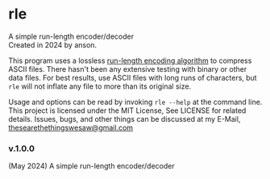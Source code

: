 # rle

A simple run-length encoder/decoder  
Created in 2024 by anson.

This program uses a lossless [run-length encoding algorithm](https://en.wikipedia.org/wiki/Run-length_encoding)
to compress ASCII files. There hasn't been any
extensive testing with binary or other data files.
For best results, use ASCII files with long runs of
characters, but `rle` will not inflate any file to more
than its original size.

Usage and options can be read by invoking `rle --help` at the
command line. This project is licensed under the MIT License, See 
LICENSE for related details. Issues, bugs, and other things can be
discussed at my E-Mail, <thesearethethingswesaw@gmail.com>

### v.1.0.0

(May 2024)
A simple run-length encoder/decoder
